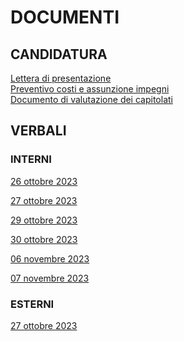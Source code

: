 # DOCUMENTI
## CANDIDATURA

[Lettera di presentazione](https://github.com/RAMtastic6/Project14/blob/main/documenti/CANDIDATURA/lettera_presentazione_v1.0.pdf) <br>
[Preventivo costi e assunzione impegni](https://github.com/RAMtastic6/Project14/blob/main/documenti/CANDIDATURA/documento_impegni_v1.1.pdf) <br>
[Documento di valutazione dei capitolati](https://github.com/RAMtastic6/Project14/blob/main/documenti/CANDIDATURA/valutazione_capitolati_v1.1.pdf) <br>

## VERBALI

### INTERNI
[26 ottobre 2023](https://github.com/RAMtastic6/Project14/blob/main/documenti/CANDIDATURA/verbali/verbali_interni/verbale_26_10.pdf)

[27 ottobre 2023](https://github.com/RAMtastic6/Project14/blob/main/documenti/CANDIDATURA/verbali/verbali_interni/verbale_27_10.pdf)

[29 ottobre 2023](https://github.com/RAMtastic6/Project14/blob/main/documenti/CANDIDATURA/verbali/verbali_interni/verbale_29_10.pdf)

[30 ottobre 2023](https://github.com/RAMtastic6/Project14/blob/main/documenti/CANDIDATURA/verbali/verbali_interni/verbale_30_10.pdf)

[06 novembre 2023](https://github.com/RAMtastic6/Project14/blob/main/documenti/CANDIDATURA/verbali/verbali_interni/verbale_06_11.pdf)

[07 novembre 2023](https://github.com/RAMtastic6/Project14/blob/main/documenti/CANDIDATURA/verbali/verbali_interni/verbale_07_11.pdf)

### ESTERNI  
[27 ottobre 2023](https://github.com/RAMtastic6/Project14/blob/main/documenti/CANDIDATURA/verbali/verbali_esterni/verbale_27_10.pdf)
